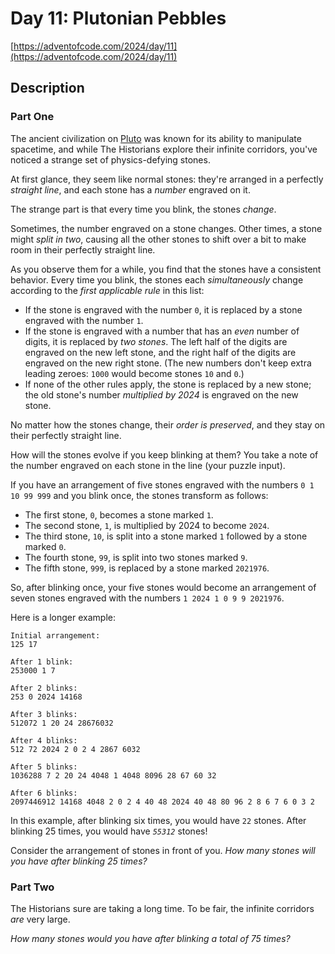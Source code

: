 # Day 11: Plutonian Pebbles

[https://adventofcode.com/2024/day/11](https://adventofcode.com/2024/day/11)

## Description

### Part One

The ancient civilization on [Pluto](https://adventofcode.com/2019/day/20) was known for its ability to manipulate spacetime, and while The Historians explore their infinite corridors, you've noticed a strange set of physics-defying stones.

At first glance, they seem like normal stones: they're arranged in a perfectly _straight line_, and each stone has a _number_ engraved on it.

The strange part is that every time you <span title="No, they're not statues. Why do you ask?">blink</span>, the stones _change_.

Sometimes, the number engraved on a stone changes. Other times, a stone might _split in two_, causing all the other stones to shift over a bit to make room in their perfectly straight line.

As you observe them for a while, you find that the stones have a consistent behavior. Every time you blink, the stones each _simultaneously_ change according to the _first applicable rule_ in this list:

*   If the stone is engraved with the number `0`, it is replaced by a stone engraved with the number `1`.
*   If the stone is engraved with a number that has an _even_ number of digits, it is replaced by _two stones_. The left half of the digits are engraved on the new left stone, and the right half of the digits are engraved on the new right stone. (The new numbers don't keep extra leading zeroes: `1000` would become stones `10` and `0`.)
*   If none of the other rules apply, the stone is replaced by a new stone; the old stone's number _multiplied by 2024_ is engraved on the new stone.

No matter how the stones change, their _order is preserved_, and they stay on their perfectly straight line.

How will the stones evolve if you keep blinking at them? You take a note of the number engraved on each stone in the line (your puzzle input).

If you have an arrangement of five stones engraved with the numbers `0 1 10 99 999` and you blink once, the stones transform as follows:

*   The first stone, `0`, becomes a stone marked `1`.
*   The second stone, `1`, is multiplied by 2024 to become `2024`.
*   The third stone, `10`, is split into a stone marked `1` followed by a stone marked `0`.
*   The fourth stone, `99`, is split into two stones marked `9`.
*   The fifth stone, `999`, is replaced by a stone marked `2021976`.

So, after blinking once, your five stones would become an arrangement of seven stones engraved with the numbers `1 2024 1 0 9 9 2021976`.

Here is a longer example:

    Initial arrangement:
    125 17

    After 1 blink:
    253000 1 7

    After 2 blinks:
    253 0 2024 14168

    After 3 blinks:
    512072 1 20 24 28676032

    After 4 blinks:
    512 72 2024 2 0 2 4 2867 6032

    After 5 blinks:
    1036288 7 2 20 24 4048 1 4048 8096 28 67 60 32

    After 6 blinks:
    2097446912 14168 4048 2 0 2 4 40 48 2024 40 48 80 96 2 8 6 7 6 0 3 2


In this example, after blinking six times, you would have `22` stones. After blinking 25 times, you would have _`55312`_ stones!

Consider the arrangement of stones in front of you. _How many stones will you have after blinking 25 times?_

### Part Two

The Historians sure are taking a long time. To be fair, the infinite corridors _are_ very large.

_How many stones would you have after blinking a total of 75 times?_
